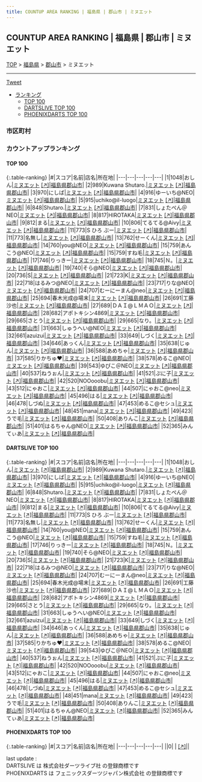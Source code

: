 ```yaml
---
title: COUNTUP AREA RANKING | 福島県 | 郡山市 | ミヌエット
---
```

## COUNTUP AREA RANKING | 福島県 | 郡山市 | ミヌエット

[TOP](/darts/rank/) > [福島県](/darts/rank/福島県/) > [郡山市](/darts/rank/福島県/郡山市/) > ミヌエット

___

<a href="https://twitter.com/share?ref_src=twsrc%5Etfw" data-text="COUNTUP AREA RANKING | 福島県郡山市ミヌエット" class="twitter-share-button" data-hashtags="DARTSLIVE,PHOENIXDARTS,darts,ダーツ" data-show-count="false">Tweet</a>

* [ランキング](#カウントアップランキング)
    * [TOP 100](#top-100)
    * [DARTSLIVE TOP 100](#dartslive-top-100)
    * [PHOENIXDARTS TOP 100](#phoenixdarts-top-100)

### 市区町村

<ul>

</ul>

### カウントアップランキング

#### TOP 100



{:.table-ranking}
|#|スコア|名前|店名|所在地|
|---|---|---|---|---|
|1|1048|<span class="rank-name-dl">おしん</span>|<a href="/darts/rank/shops/f78687a86a91caa65f9f3321c1147265.html">ミヌエット</a> <a href="https://search.dartslive.com/jp/shop/f78687a86a91caa65f9f3321c1147265">[↗]</a>|<a href="/darts/rank/福島県/郡山市">福島県郡山市</a>|
|2|989|<span class="rank-name-dl">Kuwana Shutaro.</span>|<a href="/darts/rank/shops/f78687a86a91caa65f9f3321c1147265.html">ミヌエット</a> <a href="https://search.dartslive.com/jp/shop/f78687a86a91caa65f9f3321c1147265">[↗]</a>|<a href="/darts/rank/福島県/郡山市">福島県郡山市</a>|
|3|970|<span class="rank-name-dl">にしば</span>|<a href="/darts/rank/shops/f78687a86a91caa65f9f3321c1147265.html">ミヌエット</a> <a href="https://search.dartslive.com/jp/shop/f78687a86a91caa65f9f3321c1147265">[↗]</a>|<a href="/darts/rank/福島県/郡山市">福島県郡山市</a>|
|4|916|<span class="rank-name-dl">ゆーいち@NEO</span>|<a href="/darts/rank/shops/f78687a86a91caa65f9f3321c1147265.html">ミヌエット</a> <a href="https://search.dartslive.com/jp/shop/f78687a86a91caa65f9f3321c1147265">[↗]</a>|<a href="/darts/rank/福島県/郡山市">福島県郡山市</a>|
|5|915|<span class="rank-name-dl">uchiko@il-luogo</span>|<a href="/darts/rank/shops/f78687a86a91caa65f9f3321c1147265.html">ミヌエット</a> <a href="https://search.dartslive.com/jp/shop/f78687a86a91caa65f9f3321c1147265">[↗]</a>|<a href="/darts/rank/福島県/郡山市">福島県郡山市</a>|
|6|848|<span class="rank-name-dl">Shutaro.</span>|<a href="/darts/rank/shops/f78687a86a91caa65f9f3321c1147265.html">ミヌエット</a> <a href="https://search.dartslive.com/jp/shop/f78687a86a91caa65f9f3321c1147265">[↗]</a>|<a href="/darts/rank/福島県/郡山市">福島県郡山市</a>|
|7|831|<span class="rank-name-dl">しょたぺん＠NEO</span>|<a href="/darts/rank/shops/f78687a86a91caa65f9f3321c1147265.html">ミヌエット</a> <a href="https://search.dartslive.com/jp/shop/f78687a86a91caa65f9f3321c1147265">[↗]</a>|<a href="/darts/rank/福島県/郡山市">福島県郡山市</a>|
|8|817|<span class="rank-name-dl">HIROTAKA</span>|<a href="/darts/rank/shops/f78687a86a91caa65f9f3321c1147265.html">ミヌエット</a> <a href="https://search.dartslive.com/jp/shop/f78687a86a91caa65f9f3321c1147265">[↗]</a>|<a href="/darts/rank/福島県/郡山市">福島県郡山市</a>|
|9|812|<span class="rank-name-dl">まる</span>|<a href="/darts/rank/shops/f78687a86a91caa65f9f3321c1147265.html">ミヌエット</a> <a href="https://search.dartslive.com/jp/shop/f78687a86a91caa65f9f3321c1147265">[↗]</a>|<a href="/darts/rank/福島県/郡山市">福島県郡山市</a>|
|10|806|<span class="rank-name-dl">てるてる@Aivy</span>|<a href="/darts/rank/shops/f78687a86a91caa65f9f3321c1147265.html">ミヌエット</a> <a href="https://search.dartslive.com/jp/shop/f78687a86a91caa65f9f3321c1147265">[↗]</a>|<a href="/darts/rank/福島県/郡山市">福島県郡山市</a>|
|11|773|<span class="rank-name-dl">S ひろ ぶー</span>|<a href="/darts/rank/shops/f78687a86a91caa65f9f3321c1147265.html">ミヌエット</a> <a href="https://search.dartslive.com/jp/shop/f78687a86a91caa65f9f3321c1147265">[↗]</a>|<a href="/darts/rank/福島県/郡山市">福島県郡山市</a>|
|11|773|<span class="rank-name-dl">名無し</span>|<a href="/darts/rank/shops/f78687a86a91caa65f9f3321c1147265.html">ミヌエット</a> <a href="https://search.dartslive.com/jp/shop/f78687a86a91caa65f9f3321c1147265">[↗]</a>|<a href="/darts/rank/福島県/郡山市">福島県郡山市</a>|
|13|762|<span class="rank-name-dl">せーくん</span>|<a href="/darts/rank/shops/f78687a86a91caa65f9f3321c1147265.html">ミヌエット</a> <a href="https://search.dartslive.com/jp/shop/f78687a86a91caa65f9f3321c1147265">[↗]</a>|<a href="/darts/rank/福島県/郡山市">福島県郡山市</a>|
|14|760|<span class="rank-name-dl">you@NEO</span>|<a href="/darts/rank/shops/f78687a86a91caa65f9f3321c1147265.html">ミヌエット</a> <a href="https://search.dartslive.com/jp/shop/f78687a86a91caa65f9f3321c1147265">[↗]</a>|<a href="/darts/rank/福島県/郡山市">福島県郡山市</a>|
|15|759|<span class="rank-name-dl">あんこう@NEO</span>|<a href="/darts/rank/shops/f78687a86a91caa65f9f3321c1147265.html">ミヌエット</a> <a href="https://search.dartslive.com/jp/shop/f78687a86a91caa65f9f3321c1147265">[↗]</a>|<a href="/darts/rank/福島県/郡山市">福島県郡山市</a>|
|15|759|<span class="rank-name-dl">すね毛</span>|<a href="/darts/rank/shops/f78687a86a91caa65f9f3321c1147265.html">ミヌエット</a> <a href="https://search.dartslive.com/jp/shop/f78687a86a91caa65f9f3321c1147265">[↗]</a>|<a href="/darts/rank/福島県/郡山市">福島県郡山市</a>|
|17|746|<span class="rank-name-dl">りっきー</span>|<a href="/darts/rank/shops/f78687a86a91caa65f9f3321c1147265.html">ミヌエット</a> <a href="https://search.dartslive.com/jp/shop/f78687a86a91caa65f9f3321c1147265">[↗]</a>|<a href="/darts/rank/福島県/郡山市">福島県郡山市</a>|
|18|745|<span class="rank-name-dl">Ｎ。</span>|<a href="/darts/rank/shops/f78687a86a91caa65f9f3321c1147265.html">ミヌエット</a> <a href="https://search.dartslive.com/jp/shop/f78687a86a91caa65f9f3321c1147265">[↗]</a>|<a href="/darts/rank/福島県/郡山市">福島県郡山市</a>|
|19|740|<span class="rank-name-dl">そら@NEO</span>|<a href="/darts/rank/shops/f78687a86a91caa65f9f3321c1147265.html">ミヌエット</a> <a href="https://search.dartslive.com/jp/shop/f78687a86a91caa65f9f3321c1147265">[↗]</a>|<a href="/darts/rank/福島県/郡山市">福島県郡山市</a>|
|20|736|<span class="rank-name-dl">S</span>|<a href="/darts/rank/shops/f78687a86a91caa65f9f3321c1147265.html">ミヌエット</a> <a href="https://search.dartslive.com/jp/shop/f78687a86a91caa65f9f3321c1147265">[↗]</a>|<a href="/darts/rank/福島県/郡山市">福島県郡山市</a>|
|21|723|<span class="rank-name-dl">K</span>|<a href="/darts/rank/shops/f78687a86a91caa65f9f3321c1147265.html">ミヌエット</a> <a href="https://search.dartslive.com/jp/shop/f78687a86a91caa65f9f3321c1147265">[↗]</a>|<a href="/darts/rank/福島県/郡山市">福島県郡山市</a>|
|22|718|<span class="rank-name-dl">はるみつ@NEO</span>|<a href="/darts/rank/shops/f78687a86a91caa65f9f3321c1147265.html">ミヌエット</a> <a href="https://search.dartslive.com/jp/shop/f78687a86a91caa65f9f3321c1147265">[↗]</a>|<a href="/darts/rank/福島県/郡山市">福島県郡山市</a>|
|23|717|<span class="rank-name-dl">りな@NEO</span>|<a href="/darts/rank/shops/f78687a86a91caa65f9f3321c1147265.html">ミヌエット</a> <a href="https://search.dartslive.com/jp/shop/f78687a86a91caa65f9f3321c1147265">[↗]</a>|<a href="/darts/rank/福島県/郡山市">福島県郡山市</a>|
|24|707|<span class="rank-name-dl">むーにーまん@neo</span>|<a href="/darts/rank/shops/f78687a86a91caa65f9f3321c1147265.html">ミヌエット</a> <a href="https://search.dartslive.com/jp/shop/f78687a86a91caa65f9f3321c1147265">[↗]</a>|<a href="/darts/rank/福島県/郡山市">福島県郡山市</a>|
|25|694|<span class="rank-name-dl">春木光成@場末</span>|<a href="/darts/rank/shops/f78687a86a91caa65f9f3321c1147265.html">ミヌエット</a> <a href="https://search.dartslive.com/jp/shop/f78687a86a91caa65f9f3321c1147265">[↗]</a>|<a href="/darts/rank/福島県/郡山市">福島県郡山市</a>|
|26|691|<span class="rank-name-dl">工藤　沙也</span>|<a href="/darts/rank/shops/f78687a86a91caa65f9f3321c1147265.html">ミヌエット</a> <a href="https://search.dartslive.com/jp/shop/f78687a86a91caa65f9f3321c1147265">[↗]</a>|<a href="/darts/rank/福島県/郡山市">福島県郡山市</a>|
|27|689|<span class="rank-name-dl">ＤＡＩ@ＬＭＡＯ</span>|<a href="/darts/rank/shops/f78687a86a91caa65f9f3321c1147265.html">ミヌエット</a> <a href="https://search.dartslive.com/jp/shop/f78687a86a91caa65f9f3321c1147265">[↗]</a>|<a href="/darts/rank/福島県/郡山市">福島県郡山市</a>|
|28|682|<span class="rank-name-dl">アポトキシン4869</span>|<a href="/darts/rank/shops/f78687a86a91caa65f9f3321c1147265.html">ミヌエット</a> <a href="https://search.dartslive.com/jp/shop/f78687a86a91caa65f9f3321c1147265">[↗]</a>|<a href="/darts/rank/福島県/郡山市">福島県郡山市</a>|
|29|665|<span class="rank-name-dl">さとう</span>|<a href="/darts/rank/shops/f78687a86a91caa65f9f3321c1147265.html">ミヌエット</a> <a href="https://search.dartslive.com/jp/shop/f78687a86a91caa65f9f3321c1147265">[↗]</a>|<a href="/darts/rank/福島県/郡山市">福島県郡山市</a>|
|29|665|<span class="rank-name-dl">なり。</span>|<a href="/darts/rank/shops/f78687a86a91caa65f9f3321c1147265.html">ミヌエット</a> <a href="https://search.dartslive.com/jp/shop/f78687a86a91caa65f9f3321c1147265">[↗]</a>|<a href="/darts/rank/福島県/郡山市">福島県郡山市</a>|
|31|663|<span class="rank-name-dl">しゅうへい@NEO</span>|<a href="/darts/rank/shops/f78687a86a91caa65f9f3321c1147265.html">ミヌエット</a> <a href="https://search.dartslive.com/jp/shop/f78687a86a91caa65f9f3321c1147265">[↗]</a>|<a href="/darts/rank/福島県/郡山市">福島県郡山市</a>|
|32|661|<span class="rank-name-dl">azuizui</span>|<a href="/darts/rank/shops/f78687a86a91caa65f9f3321c1147265.html">ミヌエット</a> <a href="https://search.dartslive.com/jp/shop/f78687a86a91caa65f9f3321c1147265">[↗]</a>|<a href="/darts/rank/福島県/郡山市">福島県郡山市</a>|
|33|649|<span class="rank-name-dl">しづく</span>|<a href="/darts/rank/shops/f78687a86a91caa65f9f3321c1147265.html">ミヌエット</a> <a href="https://search.dartslive.com/jp/shop/f78687a86a91caa65f9f3321c1147265">[↗]</a>|<a href="/darts/rank/福島県/郡山市">福島県郡山市</a>|
|34|646|<span class="rank-name-dl">あっくん</span>|<a href="/darts/rank/shops/f78687a86a91caa65f9f3321c1147265.html">ミヌエット</a> <a href="https://search.dartslive.com/jp/shop/f78687a86a91caa65f9f3321c1147265">[↗]</a>|<a href="/darts/rank/福島県/郡山市">福島県郡山市</a>|
|35|638|<span class="rank-name-dl">じゅん</span>|<a href="/darts/rank/shops/f78687a86a91caa65f9f3321c1147265.html">ミヌエット</a> <a href="https://search.dartslive.com/jp/shop/f78687a86a91caa65f9f3321c1147265">[↗]</a>|<a href="/darts/rank/福島県/郡山市">福島県郡山市</a>|
|36|588|<span class="rank-name-dl">あめちゃ</span>|<a href="/darts/rank/shops/f78687a86a91caa65f9f3321c1147265.html">ミヌエット</a> <a href="https://search.dartslive.com/jp/shop/f78687a86a91caa65f9f3321c1147265">[↗]</a>|<a href="/darts/rank/福島県/郡山市">福島県郡山市</a>|
|37|585|<span class="rank-name-dl">りかちゅ❤︎</span>|<a href="/darts/rank/shops/f78687a86a91caa65f9f3321c1147265.html">ミヌエット</a> <a href="https://search.dartslive.com/jp/shop/f78687a86a91caa65f9f3321c1147265">[↗]</a>|<a href="/darts/rank/福島県/郡山市">福島県郡山市</a>|
|38|578|<span class="rank-name-dl">めるこ@NEO</span>|<a href="/darts/rank/shops/f78687a86a91caa65f9f3321c1147265.html">ミヌエット</a> <a href="https://search.dartslive.com/jp/shop/f78687a86a91caa65f9f3321c1147265">[↗]</a>|<a href="/darts/rank/福島県/郡山市">福島県郡山市</a>|
|39|543|<span class="rank-name-dl">ゆぴこ＠NEO</span>|<a href="/darts/rank/shops/f78687a86a91caa65f9f3321c1147265.html">ミヌエット</a> <a href="https://search.dartslive.com/jp/shop/f78687a86a91caa65f9f3321c1147265">[↗]</a>|<a href="/darts/rank/福島県/郡山市">福島県郡山市</a>|
|40|537|<span class="rank-name-dl">ねうぉん</span>|<a href="/darts/rank/shops/f78687a86a91caa65f9f3321c1147265.html">ミヌエット</a> <a href="https://search.dartslive.com/jp/shop/f78687a86a91caa65f9f3321c1147265">[↗]</a>|<a href="/darts/rank/福島県/郡山市">福島県郡山市</a>|
|41|521|<span class="rank-name-dl">ぷに子</span>|<a href="/darts/rank/shops/f78687a86a91caa65f9f3321c1147265.html">ミヌエット</a> <a href="https://search.dartslive.com/jp/shop/f78687a86a91caa65f9f3321c1147265">[↗]</a>|<a href="/darts/rank/福島県/郡山市">福島県郡山市</a>|
|42|520|<span class="rank-name-dl">NOOooobu</span>|<a href="/darts/rank/shops/f78687a86a91caa65f9f3321c1147265.html">ミヌエット</a> <a href="https://search.dartslive.com/jp/shop/f78687a86a91caa65f9f3321c1147265">[↗]</a>|<a href="/darts/rank/福島県/郡山市">福島県郡山市</a>|
|43|512|<span class="rank-name-dl">にゃおこ</span>|<a href="/darts/rank/shops/f78687a86a91caa65f9f3321c1147265.html">ミヌエット</a> <a href="https://search.dartslive.com/jp/shop/f78687a86a91caa65f9f3321c1147265">[↗]</a>|<a href="/darts/rank/福島県/郡山市">福島県郡山市</a>|
|44|507|<span class="rank-name-dl">にゃおこ@neo</span>|<a href="/darts/rank/shops/f78687a86a91caa65f9f3321c1147265.html">ミヌエット</a> <a href="https://search.dartslive.com/jp/shop/f78687a86a91caa65f9f3321c1147265">[↗]</a>|<a href="/darts/rank/福島県/郡山市">福島県郡山市</a>|
|45|496|<span class="rank-name-dl">はる</span>|<a href="/darts/rank/shops/f78687a86a91caa65f9f3321c1147265.html">ミヌエット</a> <a href="https://search.dartslive.com/jp/shop/f78687a86a91caa65f9f3321c1147265">[↗]</a>|<a href="/darts/rank/福島県/郡山市">福島県郡山市</a>|
|46|478|<span class="rank-name-dl">しづぬ</span>|<a href="/darts/rank/shops/f78687a86a91caa65f9f3321c1147265.html">ミヌエット</a> <a href="https://search.dartslive.com/jp/shop/f78687a86a91caa65f9f3321c1147265">[↗]</a>|<a href="/darts/rank/福島県/郡山市">福島県郡山市</a>|
|47|453|<span class="rank-name-dl">めるこ@セシュ</span>|<a href="/darts/rank/shops/f78687a86a91caa65f9f3321c1147265.html">ミヌエット</a> <a href="https://search.dartslive.com/jp/shop/f78687a86a91caa65f9f3321c1147265">[↗]</a>|<a href="/darts/rank/福島県/郡山市">福島県郡山市</a>|
|48|451|<span class="rank-name-dl">mana</span>|<a href="/darts/rank/shops/f78687a86a91caa65f9f3321c1147265.html">ミヌエット</a> <a href="https://search.dartslive.com/jp/shop/f78687a86a91caa65f9f3321c1147265">[↗]</a>|<a href="/darts/rank/福島県/郡山市">福島県郡山市</a>|
|49|423|<span class="rank-name-dl">うで毛</span>|<a href="/darts/rank/shops/f78687a86a91caa65f9f3321c1147265.html">ミヌエット</a> <a href="https://search.dartslive.com/jp/shop/f78687a86a91caa65f9f3321c1147265">[↗]</a>|<a href="/darts/rank/福島県/郡山市">福島県郡山市</a>|
|50|408|<span class="rank-name-dl">ありんこ</span>|<a href="/darts/rank/shops/f78687a86a91caa65f9f3321c1147265.html">ミヌエット</a> <a href="https://search.dartslive.com/jp/shop/f78687a86a91caa65f9f3321c1147265">[↗]</a>|<a href="/darts/rank/福島県/郡山市">福島県郡山市</a>|
|51|401|<span class="rank-name-dl">はるちゃん@NEO</span>|<a href="/darts/rank/shops/f78687a86a91caa65f9f3321c1147265.html">ミヌエット</a> <a href="https://search.dartslive.com/jp/shop/f78687a86a91caa65f9f3321c1147265">[↗]</a>|<a href="/darts/rank/福島県/郡山市">福島県郡山市</a>|
|52|365|<span class="rank-name-dl">みんてぃあ</span>|<a href="/darts/rank/shops/f78687a86a91caa65f9f3321c1147265.html">ミヌエット</a> <a href="https://search.dartslive.com/jp/shop/f78687a86a91caa65f9f3321c1147265">[↗]</a>|<a href="/darts/rank/福島県/郡山市">福島県郡山市</a>|


#### DARTSLIVE TOP 100



{:.table-ranking}
|#|スコア|名前|店名|所在地|
|---|---|---|---|---|
|1|1048|<span class="rank-name-dl">おしん</span>|<a href="/darts/rank/shops/f78687a86a91caa65f9f3321c1147265.html">ミヌエット</a> <a href="https://search.dartslive.com/jp/shop/f78687a86a91caa65f9f3321c1147265">[↗]</a>|<a href="/darts/rank/福島県/郡山市">福島県郡山市</a>|
|2|989|<span class="rank-name-dl">Kuwana Shutaro.</span>|<a href="/darts/rank/shops/f78687a86a91caa65f9f3321c1147265.html">ミヌエット</a> <a href="https://search.dartslive.com/jp/shop/f78687a86a91caa65f9f3321c1147265">[↗]</a>|<a href="/darts/rank/福島県/郡山市">福島県郡山市</a>|
|3|970|<span class="rank-name-dl">にしば</span>|<a href="/darts/rank/shops/f78687a86a91caa65f9f3321c1147265.html">ミヌエット</a> <a href="https://search.dartslive.com/jp/shop/f78687a86a91caa65f9f3321c1147265">[↗]</a>|<a href="/darts/rank/福島県/郡山市">福島県郡山市</a>|
|4|916|<span class="rank-name-dl">ゆーいち@NEO</span>|<a href="/darts/rank/shops/f78687a86a91caa65f9f3321c1147265.html">ミヌエット</a> <a href="https://search.dartslive.com/jp/shop/f78687a86a91caa65f9f3321c1147265">[↗]</a>|<a href="/darts/rank/福島県/郡山市">福島県郡山市</a>|
|5|915|<span class="rank-name-dl">uchiko@il-luogo</span>|<a href="/darts/rank/shops/f78687a86a91caa65f9f3321c1147265.html">ミヌエット</a> <a href="https://search.dartslive.com/jp/shop/f78687a86a91caa65f9f3321c1147265">[↗]</a>|<a href="/darts/rank/福島県/郡山市">福島県郡山市</a>|
|6|848|<span class="rank-name-dl">Shutaro.</span>|<a href="/darts/rank/shops/f78687a86a91caa65f9f3321c1147265.html">ミヌエット</a> <a href="https://search.dartslive.com/jp/shop/f78687a86a91caa65f9f3321c1147265">[↗]</a>|<a href="/darts/rank/福島県/郡山市">福島県郡山市</a>|
|7|831|<span class="rank-name-dl">しょたぺん＠NEO</span>|<a href="/darts/rank/shops/f78687a86a91caa65f9f3321c1147265.html">ミヌエット</a> <a href="https://search.dartslive.com/jp/shop/f78687a86a91caa65f9f3321c1147265">[↗]</a>|<a href="/darts/rank/福島県/郡山市">福島県郡山市</a>|
|8|817|<span class="rank-name-dl">HIROTAKA</span>|<a href="/darts/rank/shops/f78687a86a91caa65f9f3321c1147265.html">ミヌエット</a> <a href="https://search.dartslive.com/jp/shop/f78687a86a91caa65f9f3321c1147265">[↗]</a>|<a href="/darts/rank/福島県/郡山市">福島県郡山市</a>|
|9|812|<span class="rank-name-dl">まる</span>|<a href="/darts/rank/shops/f78687a86a91caa65f9f3321c1147265.html">ミヌエット</a> <a href="https://search.dartslive.com/jp/shop/f78687a86a91caa65f9f3321c1147265">[↗]</a>|<a href="/darts/rank/福島県/郡山市">福島県郡山市</a>|
|10|806|<span class="rank-name-dl">てるてる@Aivy</span>|<a href="/darts/rank/shops/f78687a86a91caa65f9f3321c1147265.html">ミヌエット</a> <a href="https://search.dartslive.com/jp/shop/f78687a86a91caa65f9f3321c1147265">[↗]</a>|<a href="/darts/rank/福島県/郡山市">福島県郡山市</a>|
|11|773|<span class="rank-name-dl">S ひろ ぶー</span>|<a href="/darts/rank/shops/f78687a86a91caa65f9f3321c1147265.html">ミヌエット</a> <a href="https://search.dartslive.com/jp/shop/f78687a86a91caa65f9f3321c1147265">[↗]</a>|<a href="/darts/rank/福島県/郡山市">福島県郡山市</a>|
|11|773|<span class="rank-name-dl">名無し</span>|<a href="/darts/rank/shops/f78687a86a91caa65f9f3321c1147265.html">ミヌエット</a> <a href="https://search.dartslive.com/jp/shop/f78687a86a91caa65f9f3321c1147265">[↗]</a>|<a href="/darts/rank/福島県/郡山市">福島県郡山市</a>|
|13|762|<span class="rank-name-dl">せーくん</span>|<a href="/darts/rank/shops/f78687a86a91caa65f9f3321c1147265.html">ミヌエット</a> <a href="https://search.dartslive.com/jp/shop/f78687a86a91caa65f9f3321c1147265">[↗]</a>|<a href="/darts/rank/福島県/郡山市">福島県郡山市</a>|
|14|760|<span class="rank-name-dl">you@NEO</span>|<a href="/darts/rank/shops/f78687a86a91caa65f9f3321c1147265.html">ミヌエット</a> <a href="https://search.dartslive.com/jp/shop/f78687a86a91caa65f9f3321c1147265">[↗]</a>|<a href="/darts/rank/福島県/郡山市">福島県郡山市</a>|
|15|759|<span class="rank-name-dl">あんこう@NEO</span>|<a href="/darts/rank/shops/f78687a86a91caa65f9f3321c1147265.html">ミヌエット</a> <a href="https://search.dartslive.com/jp/shop/f78687a86a91caa65f9f3321c1147265">[↗]</a>|<a href="/darts/rank/福島県/郡山市">福島県郡山市</a>|
|15|759|<span class="rank-name-dl">すね毛</span>|<a href="/darts/rank/shops/f78687a86a91caa65f9f3321c1147265.html">ミヌエット</a> <a href="https://search.dartslive.com/jp/shop/f78687a86a91caa65f9f3321c1147265">[↗]</a>|<a href="/darts/rank/福島県/郡山市">福島県郡山市</a>|
|17|746|<span class="rank-name-dl">りっきー</span>|<a href="/darts/rank/shops/f78687a86a91caa65f9f3321c1147265.html">ミヌエット</a> <a href="https://search.dartslive.com/jp/shop/f78687a86a91caa65f9f3321c1147265">[↗]</a>|<a href="/darts/rank/福島県/郡山市">福島県郡山市</a>|
|18|745|<span class="rank-name-dl">Ｎ。</span>|<a href="/darts/rank/shops/f78687a86a91caa65f9f3321c1147265.html">ミヌエット</a> <a href="https://search.dartslive.com/jp/shop/f78687a86a91caa65f9f3321c1147265">[↗]</a>|<a href="/darts/rank/福島県/郡山市">福島県郡山市</a>|
|19|740|<span class="rank-name-dl">そら@NEO</span>|<a href="/darts/rank/shops/f78687a86a91caa65f9f3321c1147265.html">ミヌエット</a> <a href="https://search.dartslive.com/jp/shop/f78687a86a91caa65f9f3321c1147265">[↗]</a>|<a href="/darts/rank/福島県/郡山市">福島県郡山市</a>|
|20|736|<span class="rank-name-dl">S</span>|<a href="/darts/rank/shops/f78687a86a91caa65f9f3321c1147265.html">ミヌエット</a> <a href="https://search.dartslive.com/jp/shop/f78687a86a91caa65f9f3321c1147265">[↗]</a>|<a href="/darts/rank/福島県/郡山市">福島県郡山市</a>|
|21|723|<span class="rank-name-dl">K</span>|<a href="/darts/rank/shops/f78687a86a91caa65f9f3321c1147265.html">ミヌエット</a> <a href="https://search.dartslive.com/jp/shop/f78687a86a91caa65f9f3321c1147265">[↗]</a>|<a href="/darts/rank/福島県/郡山市">福島県郡山市</a>|
|22|718|<span class="rank-name-dl">はるみつ@NEO</span>|<a href="/darts/rank/shops/f78687a86a91caa65f9f3321c1147265.html">ミヌエット</a> <a href="https://search.dartslive.com/jp/shop/f78687a86a91caa65f9f3321c1147265">[↗]</a>|<a href="/darts/rank/福島県/郡山市">福島県郡山市</a>|
|23|717|<span class="rank-name-dl">りな@NEO</span>|<a href="/darts/rank/shops/f78687a86a91caa65f9f3321c1147265.html">ミヌエット</a> <a href="https://search.dartslive.com/jp/shop/f78687a86a91caa65f9f3321c1147265">[↗]</a>|<a href="/darts/rank/福島県/郡山市">福島県郡山市</a>|
|24|707|<span class="rank-name-dl">むーにーまん@neo</span>|<a href="/darts/rank/shops/f78687a86a91caa65f9f3321c1147265.html">ミヌエット</a> <a href="https://search.dartslive.com/jp/shop/f78687a86a91caa65f9f3321c1147265">[↗]</a>|<a href="/darts/rank/福島県/郡山市">福島県郡山市</a>|
|25|694|<span class="rank-name-dl">春木光成@場末</span>|<a href="/darts/rank/shops/f78687a86a91caa65f9f3321c1147265.html">ミヌエット</a> <a href="https://search.dartslive.com/jp/shop/f78687a86a91caa65f9f3321c1147265">[↗]</a>|<a href="/darts/rank/福島県/郡山市">福島県郡山市</a>|
|26|691|<span class="rank-name-dl">工藤　沙也</span>|<a href="/darts/rank/shops/f78687a86a91caa65f9f3321c1147265.html">ミヌエット</a> <a href="https://search.dartslive.com/jp/shop/f78687a86a91caa65f9f3321c1147265">[↗]</a>|<a href="/darts/rank/福島県/郡山市">福島県郡山市</a>|
|27|689|<span class="rank-name-dl">ＤＡＩ@ＬＭＡＯ</span>|<a href="/darts/rank/shops/f78687a86a91caa65f9f3321c1147265.html">ミヌエット</a> <a href="https://search.dartslive.com/jp/shop/f78687a86a91caa65f9f3321c1147265">[↗]</a>|<a href="/darts/rank/福島県/郡山市">福島県郡山市</a>|
|28|682|<span class="rank-name-dl">アポトキシン4869</span>|<a href="/darts/rank/shops/f78687a86a91caa65f9f3321c1147265.html">ミヌエット</a> <a href="https://search.dartslive.com/jp/shop/f78687a86a91caa65f9f3321c1147265">[↗]</a>|<a href="/darts/rank/福島県/郡山市">福島県郡山市</a>|
|29|665|<span class="rank-name-dl">さとう</span>|<a href="/darts/rank/shops/f78687a86a91caa65f9f3321c1147265.html">ミヌエット</a> <a href="https://search.dartslive.com/jp/shop/f78687a86a91caa65f9f3321c1147265">[↗]</a>|<a href="/darts/rank/福島県/郡山市">福島県郡山市</a>|
|29|665|<span class="rank-name-dl">なり。</span>|<a href="/darts/rank/shops/f78687a86a91caa65f9f3321c1147265.html">ミヌエット</a> <a href="https://search.dartslive.com/jp/shop/f78687a86a91caa65f9f3321c1147265">[↗]</a>|<a href="/darts/rank/福島県/郡山市">福島県郡山市</a>|
|31|663|<span class="rank-name-dl">しゅうへい@NEO</span>|<a href="/darts/rank/shops/f78687a86a91caa65f9f3321c1147265.html">ミヌエット</a> <a href="https://search.dartslive.com/jp/shop/f78687a86a91caa65f9f3321c1147265">[↗]</a>|<a href="/darts/rank/福島県/郡山市">福島県郡山市</a>|
|32|661|<span class="rank-name-dl">azuizui</span>|<a href="/darts/rank/shops/f78687a86a91caa65f9f3321c1147265.html">ミヌエット</a> <a href="https://search.dartslive.com/jp/shop/f78687a86a91caa65f9f3321c1147265">[↗]</a>|<a href="/darts/rank/福島県/郡山市">福島県郡山市</a>|
|33|649|<span class="rank-name-dl">しづく</span>|<a href="/darts/rank/shops/f78687a86a91caa65f9f3321c1147265.html">ミヌエット</a> <a href="https://search.dartslive.com/jp/shop/f78687a86a91caa65f9f3321c1147265">[↗]</a>|<a href="/darts/rank/福島県/郡山市">福島県郡山市</a>|
|34|646|<span class="rank-name-dl">あっくん</span>|<a href="/darts/rank/shops/f78687a86a91caa65f9f3321c1147265.html">ミヌエット</a> <a href="https://search.dartslive.com/jp/shop/f78687a86a91caa65f9f3321c1147265">[↗]</a>|<a href="/darts/rank/福島県/郡山市">福島県郡山市</a>|
|35|638|<span class="rank-name-dl">じゅん</span>|<a href="/darts/rank/shops/f78687a86a91caa65f9f3321c1147265.html">ミヌエット</a> <a href="https://search.dartslive.com/jp/shop/f78687a86a91caa65f9f3321c1147265">[↗]</a>|<a href="/darts/rank/福島県/郡山市">福島県郡山市</a>|
|36|588|<span class="rank-name-dl">あめちゃ</span>|<a href="/darts/rank/shops/f78687a86a91caa65f9f3321c1147265.html">ミヌエット</a> <a href="https://search.dartslive.com/jp/shop/f78687a86a91caa65f9f3321c1147265">[↗]</a>|<a href="/darts/rank/福島県/郡山市">福島県郡山市</a>|
|37|585|<span class="rank-name-dl">りかちゅ❤︎</span>|<a href="/darts/rank/shops/f78687a86a91caa65f9f3321c1147265.html">ミヌエット</a> <a href="https://search.dartslive.com/jp/shop/f78687a86a91caa65f9f3321c1147265">[↗]</a>|<a href="/darts/rank/福島県/郡山市">福島県郡山市</a>|
|38|578|<span class="rank-name-dl">めるこ@NEO</span>|<a href="/darts/rank/shops/f78687a86a91caa65f9f3321c1147265.html">ミヌエット</a> <a href="https://search.dartslive.com/jp/shop/f78687a86a91caa65f9f3321c1147265">[↗]</a>|<a href="/darts/rank/福島県/郡山市">福島県郡山市</a>|
|39|543|<span class="rank-name-dl">ゆぴこ＠NEO</span>|<a href="/darts/rank/shops/f78687a86a91caa65f9f3321c1147265.html">ミヌエット</a> <a href="https://search.dartslive.com/jp/shop/f78687a86a91caa65f9f3321c1147265">[↗]</a>|<a href="/darts/rank/福島県/郡山市">福島県郡山市</a>|
|40|537|<span class="rank-name-dl">ねうぉん</span>|<a href="/darts/rank/shops/f78687a86a91caa65f9f3321c1147265.html">ミヌエット</a> <a href="https://search.dartslive.com/jp/shop/f78687a86a91caa65f9f3321c1147265">[↗]</a>|<a href="/darts/rank/福島県/郡山市">福島県郡山市</a>|
|41|521|<span class="rank-name-dl">ぷに子</span>|<a href="/darts/rank/shops/f78687a86a91caa65f9f3321c1147265.html">ミヌエット</a> <a href="https://search.dartslive.com/jp/shop/f78687a86a91caa65f9f3321c1147265">[↗]</a>|<a href="/darts/rank/福島県/郡山市">福島県郡山市</a>|
|42|520|<span class="rank-name-dl">NOOooobu</span>|<a href="/darts/rank/shops/f78687a86a91caa65f9f3321c1147265.html">ミヌエット</a> <a href="https://search.dartslive.com/jp/shop/f78687a86a91caa65f9f3321c1147265">[↗]</a>|<a href="/darts/rank/福島県/郡山市">福島県郡山市</a>|
|43|512|<span class="rank-name-dl">にゃおこ</span>|<a href="/darts/rank/shops/f78687a86a91caa65f9f3321c1147265.html">ミヌエット</a> <a href="https://search.dartslive.com/jp/shop/f78687a86a91caa65f9f3321c1147265">[↗]</a>|<a href="/darts/rank/福島県/郡山市">福島県郡山市</a>|
|44|507|<span class="rank-name-dl">にゃおこ@neo</span>|<a href="/darts/rank/shops/f78687a86a91caa65f9f3321c1147265.html">ミヌエット</a> <a href="https://search.dartslive.com/jp/shop/f78687a86a91caa65f9f3321c1147265">[↗]</a>|<a href="/darts/rank/福島県/郡山市">福島県郡山市</a>|
|45|496|<span class="rank-name-dl">はる</span>|<a href="/darts/rank/shops/f78687a86a91caa65f9f3321c1147265.html">ミヌエット</a> <a href="https://search.dartslive.com/jp/shop/f78687a86a91caa65f9f3321c1147265">[↗]</a>|<a href="/darts/rank/福島県/郡山市">福島県郡山市</a>|
|46|478|<span class="rank-name-dl">しづぬ</span>|<a href="/darts/rank/shops/f78687a86a91caa65f9f3321c1147265.html">ミヌエット</a> <a href="https://search.dartslive.com/jp/shop/f78687a86a91caa65f9f3321c1147265">[↗]</a>|<a href="/darts/rank/福島県/郡山市">福島県郡山市</a>|
|47|453|<span class="rank-name-dl">めるこ@セシュ</span>|<a href="/darts/rank/shops/f78687a86a91caa65f9f3321c1147265.html">ミヌエット</a> <a href="https://search.dartslive.com/jp/shop/f78687a86a91caa65f9f3321c1147265">[↗]</a>|<a href="/darts/rank/福島県/郡山市">福島県郡山市</a>|
|48|451|<span class="rank-name-dl">mana</span>|<a href="/darts/rank/shops/f78687a86a91caa65f9f3321c1147265.html">ミヌエット</a> <a href="https://search.dartslive.com/jp/shop/f78687a86a91caa65f9f3321c1147265">[↗]</a>|<a href="/darts/rank/福島県/郡山市">福島県郡山市</a>|
|49|423|<span class="rank-name-dl">うで毛</span>|<a href="/darts/rank/shops/f78687a86a91caa65f9f3321c1147265.html">ミヌエット</a> <a href="https://search.dartslive.com/jp/shop/f78687a86a91caa65f9f3321c1147265">[↗]</a>|<a href="/darts/rank/福島県/郡山市">福島県郡山市</a>|
|50|408|<span class="rank-name-dl">ありんこ</span>|<a href="/darts/rank/shops/f78687a86a91caa65f9f3321c1147265.html">ミヌエット</a> <a href="https://search.dartslive.com/jp/shop/f78687a86a91caa65f9f3321c1147265">[↗]</a>|<a href="/darts/rank/福島県/郡山市">福島県郡山市</a>|
|51|401|<span class="rank-name-dl">はるちゃん@NEO</span>|<a href="/darts/rank/shops/f78687a86a91caa65f9f3321c1147265.html">ミヌエット</a> <a href="https://search.dartslive.com/jp/shop/f78687a86a91caa65f9f3321c1147265">[↗]</a>|<a href="/darts/rank/福島県/郡山市">福島県郡山市</a>|
|52|365|<span class="rank-name-dl">みんてぃあ</span>|<a href="/darts/rank/shops/f78687a86a91caa65f9f3321c1147265.html">ミヌエット</a> <a href="https://search.dartslive.com/jp/shop/f78687a86a91caa65f9f3321c1147265">[↗]</a>|<a href="/darts/rank/福島県/郡山市">福島県郡山市</a>|


#### PHOENIXDARTS TOP 100



{:.table-ranking}
|#|スコア|名前|店名|所在地|
|---|---|---|---|---|
||0|<span class="rank-name-dl"> </span>|<a href="/darts/rank/shops/.html"></a> <a href="">[↗]</a>|<a href="/darts/rank//"></a>|


<div class="footer border-top border-gray-light mt-5 pt-3 text-right text-gray">
    last update : <span style="font-weight: italic" id="foot_last_modified"></span><br />
    DARTSLIVE は 株式会社ダーツライブ社 の登録商標です<br />
    PHOENIXDARTS は フェニックスダーツジャパン株式会社 の登録商標です<br />
</div>

<script src="https://cdnjs.cloudflare.com/ajax/libs/jquery.tablesorter/2.31.3/js/jquery.tablesorter.min.js" integrity="sha512-qzgd5cYSZcosqpzpn7zF2ZId8f/8CHmFKZ8j7mU4OUXTNRd5g+ZHBPsgKEwoqxCtdQvExE5LprwwPAgoicguNg==" crossorigin="anonymous" referrerpolicy="no-referrer"></script>
<link rel="stylesheet" href="https://cdnjs.cloudflare.com/ajax/libs/jquery.tablesorter/2.31.3/css/theme.default.min.css" integrity="sha512-wghhOJkjQX0Lh3NSWvNKeZ0ZpNn+SPVXX1Qyc9OCaogADktxrBiBdKGDoqVUOyhStvMBmJQ8ZdMHiR3wuEq8+w==" crossorigin="anonymous" referrerpolicy="no-referrer" />
<script>
$(function() {
    $(".table-ranking").tablesorter({sortList:[[0, 0]]});
    $("#foot_last_modified").text(formatDate(new Date(document.lastModified), 'yyyy-MM-dd HH:mm:ss'));
});
</script>

<script async src="https://platform.twitter.com/widgets.js" charset="utf-8"></script>